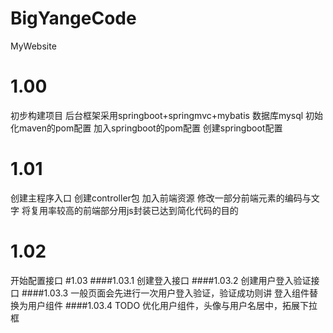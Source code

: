 # BigYangeCode
MyWebsite
# 1.00
初步构建项目
后台框架采用springboot+springmvc+mybatis
数据库mysql
初始化maven的pom配置
加入springboot的pom配置
创建springboot配置
# 1.01
创建主程序入口
创建controller包
加入前端资源
修改一部分前端元素的编码与文字
将复用率较高的前端部分用js封装已达到简化代码的目的
# 1.02
开始配置接口
#1.03
####1.03.1
创建登入接口
####1.03.2
创建用户登入验证接口
####1.03.3
一般页面会先进行一次用户登入验证，验证成功则讲 登入组件替换为用户组件
####1.03.4
TODO 优化用户组件，头像与用户名居中，拓展下拉框 